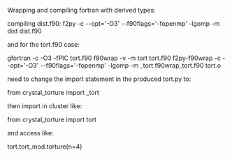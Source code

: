 
Wrapping and compiling fortran with derived types:


compiling dist.f90:
f2py -c --opt='-O3' --f90flags='-fopenmp' -lgomp -m dist dist.f90



and for the tort.f90 case:

 gfortran -c -O3 -fPIC tort.f90
 f90wrap -v -m tort tort.f90
 f2py-f90wrap -c --opt='-O3' --f90flags='-fopenmp' -lgomp -m _tort f90wrap_tort.f90 tort.o





need to change the import statement in the produced tort.py to:

from crystal_torture import _tort



then import in cluster like:

from crystal_torture import tort

and access like:

tort.tort_mod.torture(n=4)

